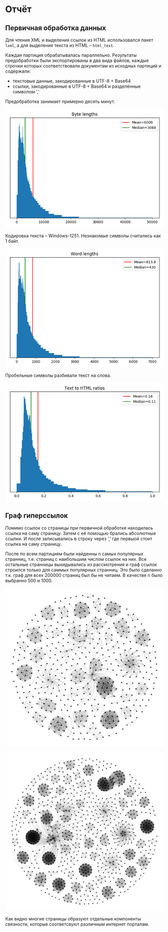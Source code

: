 # Отчёт

## Первичная обработка данных

Для чтения XML и выделения ссылок из HTML использовался пакет `lxml`, а для выделения текста из HTML – `html_text`.

Каждая партиция обрабатывалась параллельно. Результаты предобработки были экспортированы в два вида файлов, каждые строчки которых соответствовали документам из исходных партиций и содержали:
* текстовые данные, закодированные в UTF-8 + Base64
* ссылки, закодированные в UTF-8 + Base64 и разделённые символом ','

Предобработка занимает примерно десять минут.

![Byte lengths](byte_lengths.png)

Кодировка текста – Windows-1251. Незнакомые символы считались как 1 байт.

![Word lengths](word_lengths.png)

Пробельные символы разбивали текст на слова.

![Text to HTML ratios](html_text_ratios.png)

## Граф гиперссылок

Помимо ссылок со страницы при первичной обработке находилась ссылка на саму страницу.
Затем с её помощью брались абсолютные ссылки. И после записывались в строку через ',' где первыой стоит ссылка на саму страницу.

После по всем партициям были найденны n самых популярных странниц, т.е. страниц с наибольшим числом ссылок на них. 
Все остальные странницы выкидывались из рассмотрения и граф ссылок строился только для саммых популярных странниц. 
Это было сделанно т.к. граф для всех 200000 страниц был бы не читаем. 
В качестве n было выбранно 500 и 1000.
 
![500 urls link graph](url500.png)

![1000 urls link graph](url1000.png)

Как видно многие страницы образуют отдельные компоненты связности, которые соответсвуют различным интернет порталам.
